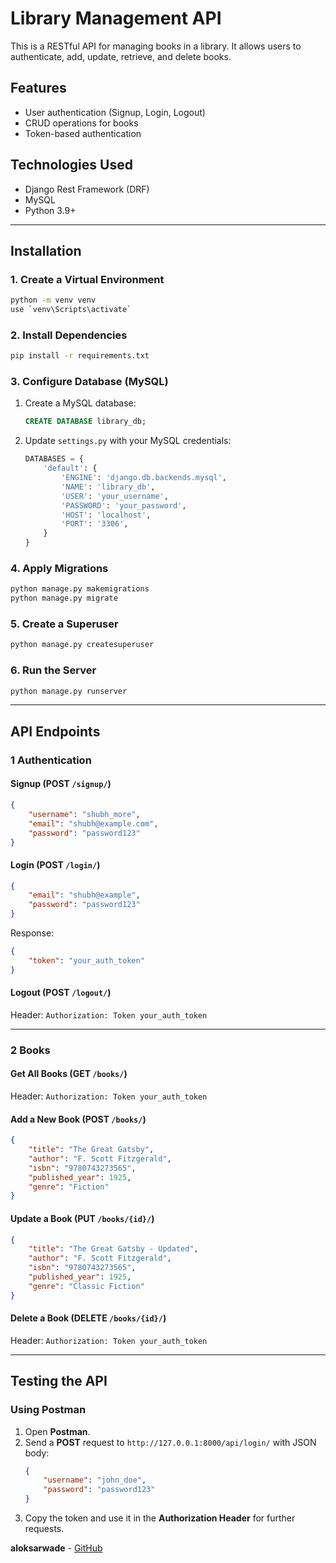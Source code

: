 # Library Management API

This is a RESTful API for managing books in a library. It allows users to authenticate, add, update, retrieve, and delete books.

## Features

- User authentication (Signup, Login, Logout)
- CRUD operations for books
- Token-based authentication

## Technologies Used

- Django Rest Framework (DRF)
- MySQL
- Python 3.9+

---

## Installation

### 1. Create a Virtual Environment

```bash
python -m venv venv
use `venv\Scripts\activate`
```

### 2. Install Dependencies

```bash
pip install -r requirements.txt
```

### 3. Configure Database (MySQL)

1. Create a MySQL database:
   ```sql
   CREATE DATABASE library_db;
   ```
2. Update `settings.py` with your MySQL credentials:
   ```python
   DATABASES = {
       'default': {
           'ENGINE': 'django.db.backends.mysql',
           'NAME': 'library_db',
           'USER': 'your_username',
           'PASSWORD': 'your_password',
           'HOST': 'localhost',
           'PORT': '3306',
       }
   }
   ```

### 4. Apply Migrations

```bash
python manage.py makemigrations
python manage.py migrate
```

### 5. Create a Superuser

```bash
python manage.py createsuperuser
```

### 6. Run the Server

```bash
python manage.py runserver
```

---

## API Endpoints

### 1️ Authentication

#### **Signup** (POST `/signup/`)

```json
{
    "username": "shubh_more",
    "email": "shubh@example.com",
    "password": "password123"
}
```

#### **Login** (POST `/login/`)

```json
{
    "email": "shubh@example",
    "password": "password123"
}
```

Response:

```json
{
    "token": "your_auth_token"
}
```

#### **Logout** (POST `/logout/`)

Header: `Authorization: Token your_auth_token`

---

### 2️ Books

#### **Get All Books** (GET `/books/`)

Header: `Authorization: Token your_auth_token`

#### **Add a New Book** (POST `/books/`)

```json
{
    "title": "The Great Gatsby",
    "author": "F. Scott Fitzgerald",
    "isbn": "9780743273565",
    "published_year": 1925,
    "genre": "Fiction"
}
```

#### **Update a Book** (PUT `/books/{id}/`)

```json
{
    "title": "The Great Gatsby - Updated",
    "author": "F. Scott Fitzgerald",
    "isbn": "9780743273565",
    "published_year": 1925,
    "genre": "Classic Fiction"
}
```

#### **Delete a Book** (DELETE `/books/{id}/`)

Header: `Authorization: Token your_auth_token`

---

## Testing the API

### Using Postman

1. Open **Postman**.
2. Send a **POST** request to `http://127.0.0.1:8000/api/login/` with JSON body:
   ```json
   {
       "username": "john_doe",
       "password": "password123"
   }
   ```
3. Copy the token and use it in the **Authorization Header** for further requests.


**aloksarwade** - [GitHub](https://github.com/aloksarwade2002)
